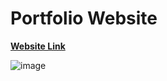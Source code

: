 # Portfolio Website 

**[Website Link](https://sourabgarg.github.io/Portfolio/)**

![image](https://github.com/SourabGarg/Portfolio/assets/112079423/8fcb1cfe-167e-4ce4-934f-7005a12e3600)

